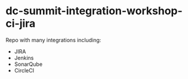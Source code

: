 # dc-summit-integration-workshop-ci-jira

Repo with many integrations including:
- JIRA
- Jenkins
- SonarQube
- CircleCI
